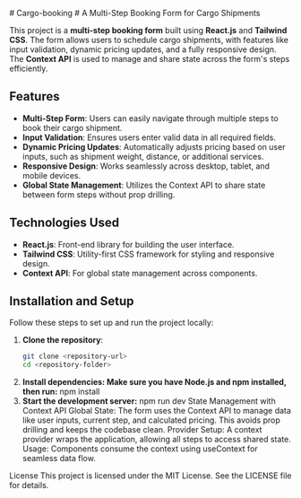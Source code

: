 #   C a r g o - b o o k i n g 
 
 # A Multi-Step Booking Form for Cargo Shipments

This project is a **multi-step booking form** built using **React.js** and **Tailwind CSS**. The form allows users to schedule cargo shipments, with features like input validation, dynamic pricing updates, and a fully responsive design. The **Context API** is used to manage and share state across the form's steps efficiently.

## Features

- **Multi-Step Form**: Users can easily navigate through multiple steps to book their cargo shipment.
- **Input Validation**: Ensures users enter valid data in all required fields.
- **Dynamic Pricing Updates**: Automatically adjusts pricing based on user inputs, such as shipment weight, distance, or additional services.
- **Responsive Design**: Works seamlessly across desktop, tablet, and mobile devices.
- **Global State Management**: Utilizes the Context API to share state between form steps without prop drilling.

## Technologies Used

- **React.js**: Front-end library for building the user interface.
- **Tailwind CSS**: Utility-first CSS framework for styling and responsive design.
- **Context API**: For global state management across components.

## Installation and Setup

Follow these steps to set up and run the project locally:

1. **Clone the repository**:
   ```bash
   git clone <repository-url>
   cd <repository-folder>
2. **Install dependencies: Make sure you have Node.js and npm installed, then run:**
   npm install
3. **Start the development server:**
   npm run dev
State Management with Context API
Global State: The form uses the Context API to manage data like user inputs, current step, and calculated pricing. This avoids prop drilling and keeps the codebase clean.
Provider Setup: A context provider wraps the application, allowing all steps to access shared state.
Usage: Components consume the context using useContext for seamless data flow.

License
This project is licensed under the MIT License. See the LICENSE file for details.
